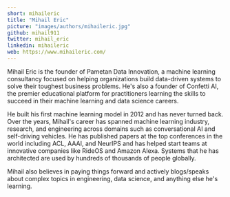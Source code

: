 ```yaml
---
short: mihaileric
title: "Mihail Eric"
picture: "images/authors/mihaileric.jpg"
github: mihail911
twitter: mihail_eric
linkedin: mihaileric
web: https://www.mihaileric.com/
---
```


Mihail Eric is the founder of Pametan Data Innovation, a machine learning consultancy focused on helping organizations build data-driven systems to solve their toughest business problems. He's also a founder of Confetti AI, the premier educational platform for practitioners learning the skills to succeed in their machine learning and data science careers.

He built his first machine learning model in 2012 and has never turned back. Over the years, Mihail's career has spanned machine learning industry, research, and engineering across domains such as conversational AI and self-driving vehicles. He has published papers at the top conferences in the world including ACL, AAAI, and NeurIPS and has helped start teams at innovative companies like RideOS and Amazon Alexa. Systems that he has architected are used by hundreds of thousands of people globally.

Mihail also believes in paying things forward and actively blogs/speaks about complex topics in engineering, data science, and anything else he's learning.